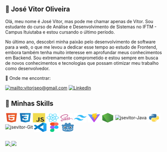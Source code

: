 
## 👋 José Vitor Oliveira

Olá, meu nome é José Vitor, mas pode me chamar apenas de Vitor. Sou estudante do curso de Análise e Desenvolvimento de Sistemas no IFTM - Campus Ituiutaba e estou cursando o último período.

No último ano, descobri minha paixão pelo desenvolvimento de software para a web, o que me levou a dedicar esse tempo ao estudo de Frontend, embora também tenha muito interesse em aprofundar meus conhecimentos em Backend. Sou extremamente comprometido e estou sempre em busca de novos conhecimentos e tecnologias que possam otimizar meu trabalho como desenvolvedor.

<p align="left">
  💌 Onde me encontrar:
</p>

<p align="left">
  <a href="#" title="Gmail">
  <img src="https://img.shields.io/badge/-Gmail-0883D8?style=flat-square&labelColor=0883D8&logo=gmail&logoColor=FFFFFF&link=mailto:vitorjseo@gmail.com" alt="mailto:vitorjseo@gmail.com"/></a>
  <a href="#" title="LinkedIn">
  <img src="https://img.shields.io/badge/-Linkedin-0883D8?style=flat-square&logo=Linkedin&logoColor=white&link=https://www.linkedin.com/in/josevitoroliveira/" alt="LinkedIn"/></a>
</p>

## 🚀 Minhas Skills
<div style="display: inline_block">        
  <img align="center" alt="jsevitor-HTML" height="30" width="40" src="https://raw.githubusercontent.com/devicons/devicon/master/icons/html5/html5-original.svg">
  <img align="center" alt="jsevitor-CSS" height="30" width="40" src="https://raw.githubusercontent.com/devicons/devicon/master/icons/css3/css3-original.svg">
  <img align="center" alt="jsevitor-JavaScript" height="30" width="40" src="https://raw.githubusercontent.com/devicons/devicon/master/icons/javascript/javascript-original.svg">
  <img align="center" alt="jsevitor-React" height="30" width="40" src="https://raw.githubusercontent.com/devicons/devicon/master/icons/react/react-original.svg">
  <img align="center" alt="jsevitor-Sass" height="30" width="40" src="https://raw.githubusercontent.com/devicons/devicon/master/icons/sass/sass-original.svg">
  <img align="center" alt="jsevitor-Tailwind" height="30" width="40" src="https://raw.githubusercontent.com/devicons/devicon/master/icons/tailwindcss/tailwindcss-original.svg">
  <img align="center" alt="jsevitor-Vitejs" height="30" width="40" src="https://raw.githubusercontent.com/devicons/devicon/master/icons/vitejs/vitejs-original.svg"> 
  <img align="center" alt="jsevitor-Nodejs" height="30" width="40" src="https://raw.githubusercontent.com/devicons/devicon/master/icons/nodejs/nodejs-original.svg"> 
  <img align="center" alt="jsevitor-Java" height="30" width="40" src="https://cdn.jsdelivr.net/gh/devicons/devicon/icons/java/java-original.svg">
  <img align="center" alt="jsevitor-Python" height="30" width="40" src="https://raw.githubusercontent.com/devicons/devicon/master/icons/python/python-original.svg"> 
<!--   <img align="center" alt="jsevitor-TypeScript" height="30" width="40" src="https://raw.githubusercontent.com/devicons/devicon/master/icons/typescript/typescript-original.svg"> -->
  <img align="center" alt="jsevitor-Git" height="30" width="40" src="https://cdn.jsdelivr.net/gh/devicons/devicon/icons/git/git-original.svg">
  <img align="center" alt="jsevitor-VsCode" height="30" width="40" src="https://raw.githubusercontent.com/devicons/devicon/master/icons/vscode/vscode-original.svg">
  <img align="center" alt="jsevitor-Figma" height="30" width="40" src="https://raw.githubusercontent.com/devicons/devicon/master/icons/figma/figma-original.svg">
  <img align="center" alt="jsevitor-Godot" height="30" width="40" src="https://raw.githubusercontent.com/devicons/devicon/master/icons/godot/godot-original.svg">
</div>

##
<div>
  <a href="https://beacons.ai/jsevitor">
  <img height="180cm" src="https://github-readme-stats.vercel.app/api?username=jsevitor&show_icons=true&theme=gruvbox&include_all_commits=true&count_private=true"/>
  <img height="180cm" src="https://github-readme-stats.vercel.app/api/top-langs/?username=jsevitor&layout=compact&langs_count=16&theme=gruvbox"/>
</div>


  
 

